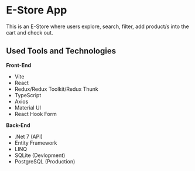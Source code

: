 # E-Store App

This is an E-Store where users explore, search, filter, add product/s into the cart and check out.

## Used Tools and Technologies

<b>Front-End</b>

- Vite
- React
- Redux/Redux Toolkit/Redux Thunk
- TypeScript
- Axios
- Material UI
- React Hook Form

<b>Back-End</b>

- .Net 7 (API)
- Entity Framework
- LINQ
- SQLite (Devlopment)
- PostgreSQL (Production)
